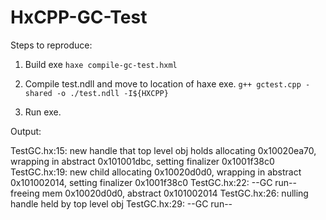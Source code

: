 HxCPP-GC-Test
=============

Steps to reproduce:

1. Build exe
`haxe compile-gc-test.hxml`

2. Compile test.ndll and move to location of haxe exe.
`g++ gctest.cpp -shared -o ./test.ndll -I${HXCPP}`

3. Run exe.

Output:

TestGC.hx:15: new handle that top level obj holds
allocating 0x10020ea70, wrapping in abstract 0x101001dbc, setting finalizer 0x1001f38c0
TestGC.hx:19: new child
allocating 0x10020d0d0, wrapping in abstract 0x101002014, setting finalizer 0x1001f38c0
TestGC.hx:22: --GC run--
freeing mem 0x10020d0d0, abstract 0x101002014
TestGC.hx:26: nulling handle held by top level obj
TestGC.hx:29: --GC run--
